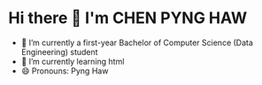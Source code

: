 # Hi there 👋 I'm CHEN PYNG HAW

- 🔭 I’m currently a first-year Bachelor of Computer Science (Data Engineering) student
- 🌱 I’m currently learning html
- 😄 Pronouns: Pyng Haw

<div class="social-icons">
  <a href="[https://www.linkedin.com/in/your-linkedin-profile-url/](https://www.linkedin.com/in/pyng-haw-chen)" target="_blank"><i class="fa fa-linkedin"></i></a>
  <a href="https://twitter.com/your-twitter-handle" target="_blank"><i class="fa fa-twitter"></i></a>
  <a href="https://www.instagram.com/your-instagram-handle/" target="_blank"><i class="fa fa-instagram"></i></a>
  <a href="https://www.facebook.com/your-facebook-profile-url" target="_blank"><i class="fa fa-facebook"></i></a>
</div>

